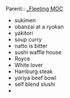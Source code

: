 Parent:: [_Fleeting MOC](_Fleeting%20MOC.md)

- sukimen
- obanzai at a ryokan
- yakitori
- soup curry
- natto is bitter
- sushi waffle house
- Royce
- White lover
- Hamburg steak
- yoriya beef bowl
- self blend slushi
- 

